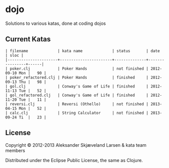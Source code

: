 # dojo

Solutions to various katas, done at coding dojos

## Current Katas

    | filename             | kata name             | status       | date           | sloc |
    |----------------------+-----------------------+--------------+----------------+------|
    | poker.clj            | Poker Hands           | not finished | 2012-09-10 Mon |   90 |
    | poker_refactored.clj | Poker Hands           | finished     | 2012-09-13 Thu |   98 |
    | gol.clj              | Conway's Game of Life | finished     | 2012-11-13 Tue |   52 |
    | gol_refactored.clj   | Conway's Game of Life | finished     | 2012-11-20 Tue |   11 |
    | reversi.clj          | Reversi (Othello)     | not finished | 2013-04-15 Mon |   52 |
    | calc.clj             | String Calculator     | not finished | 2013-09-24 Ti  |   23 |

## License

Copyright © 2012-2013 Aleksander Skjæveland Larsen & kata team members

Distributed under the Eclipse Public License, the same as Clojure.
